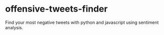# offensive-tweets-finder
Find your most negative tweets with python and javascript using sentiment analysis.
